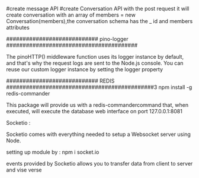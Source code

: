 #create message API 
#create Conversation API with the post request it will create conversation with an array of members = new Conversation(members),the conversation schema has the _
id and members attributes


############################ pino-logger ########################################

The pinoHTTP() middleware function uses its logger instance by default, and that's why the request logs are sent to the Node.js console. You can reuse our custom logger instance by setting the logger property

############################ REDIS #############################################3
npm install -g redis-commander

This package will provide us with a redis-commandercommand that, when executed, will execute the database web interface on port 127.0.0.1:8081


Socketio :

Socketio comes with everything needed to setup a Websocket server using Node.

setting up module by : npm i socket.io

events provided by Socketio allows you to transfer data from client to server and vise verse